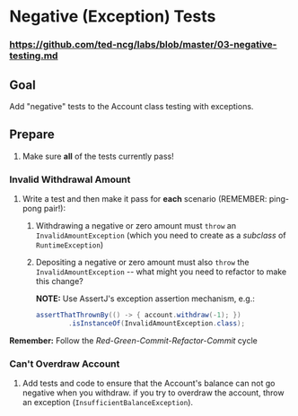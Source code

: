 # Negative (Exception) Tests

### https://github.com/ted-ncg/labs/blob/master/03-negative-testing.md

## Goal

Add "negative" tests to the Account class testing with exceptions.

## Prepare

1. Make sure **all** of the tests currently pass!

### Invalid Withdrawal Amount

1. Write a test and then make it pass for **each** scenario (REMEMBER: ping-pong pair!): 

    1. Withdrawing a negative or zero amount must `throw` an `InvalidAmountException` (which you need to create as a *subclass* of `RuntimeException`)
   
    1. Depositing a negative or zero amount must also `throw` the `InvalidAmountException` -- what might you need to refactor to make this change?

       **NOTE:** Use AssertJ's exception assertion mechanism, e.g.:
    
       ```java
       assertThatThrownBy(() -> { account.withdraw(-1); })
               .isInstanceOf(InvalidAmountException.class);
       ```

**Remember:** Follow the *Red-Green-Commit-Refactor-Commit* cycle

### Can't Overdraw Account

1. Add tests and code to ensure that the Account's balance can not go negative when you withdraw. 
   if you try to overdraw the account, throw an exception (`InsufficientBalanceException`).
